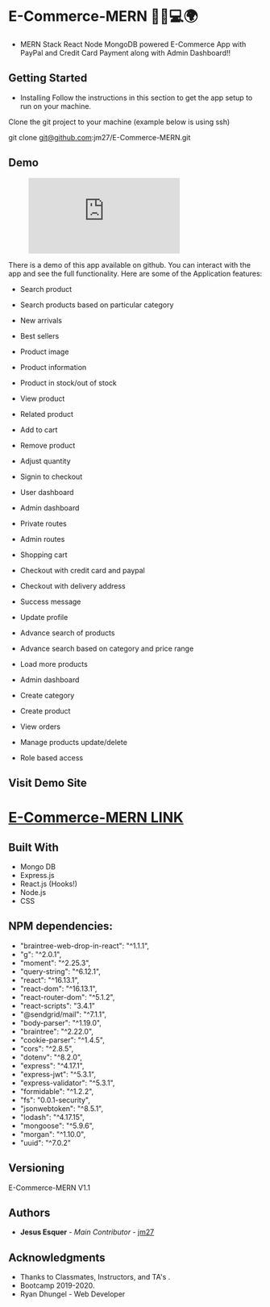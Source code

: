 # E-Commerce-MERN 🛒📱💻🌍

* MERN Stack React Node MongoDB powered E-Commerce App with PayPal and Credit Card Payment along with Admin Dashboard!! 

## Getting Started

* Installing
Follow the instructions in this section to get the app setup to run on your machine.

Clone the git project to your machine (example below is using ssh)

git clone git@github.com:jm27/E-Commerce-MERN.git

## Demo
<!-- blank line -->
<figure class="video_container">
  <iframe src="https://drive.google.com/file/d/1x2t_14XvZzYnRhV08qywI9Uja8bn_eN_/view?usp=sharing" frameborder="0" allowfullscreen="true"> </iframe>
</figure>
<!-- blank line -->
There is a demo of this app available on github. You can interact with the app and see the full functionality. 
Here are some of the Application features:

* Search product

* Search products based on particular category

* New arrivals

* Best sellers

* Product image

* Product information

* Product in stock/out of stock

* View product

* Related product

* Add to cart

* Remove product

* Adjust quantity

* Signin to checkout

* User dashboard

* Admin dashboard

* Private routes

* Admin routes

* Shopping cart

* Checkout with credit card and paypal

* Checkout with delivery address

* Success message

* Update profile

* Advance search of products

* Advance search based on category and price range

* Load more products

* Admin dashboard

* Create category

* Create product

* View orders

* Manage products update/delete

* Role based access

## Visit Demo Site

[E-Commerce-MERN LINK](https://ecomlearnshop.com/ "Homepage")
======

## Built With

* Mongo DB
* Express.js
* React.js (Hooks!)
* Node.js
* CSS

## NPM dependencies:

* "braintree-web-drop-in-react": "^1.1.1",
* "g": "^2.0.1",
* "moment": "^2.25.3",
* "query-string": "^6.12.1",
* "react": "^16.13.1",
* "react-dom": "^16.13.1",
* "react-router-dom": "^5.1.2",
* "react-scripts": "3.4.1"
* "@sendgrid/mail": "^7.1.1",
* "body-parser": "^1.19.0",
* "braintree": "^2.22.0",
* "cookie-parser": "^1.4.5",
* "cors": "^2.8.5",
* "dotenv": "^8.2.0",
* "express": "^4.17.1",
* "express-jwt": "^5.3.1",
* "express-validator": "^5.3.1",
* "formidable": "^1.2.2",
* "fs": "0.0.1-security",
* "jsonwebtoken": "^8.5.1",
* "lodash": "^4.17.15",
* "mongoose": "^5.9.6",
* "morgan": "^1.10.0",
* "uuid": "^7.0.2"

## Versioning
E-Commerce-MERN V1.1

## Authors

* **Jesus Esquer** - *Main Contributor* - [jm27](https://github.com/jm27)


## Acknowledgments

* Thanks to Classmates, Instructors, and TA's .
* Bootcamp 2019-2020.
* Ryan Dhungel - Web Developer